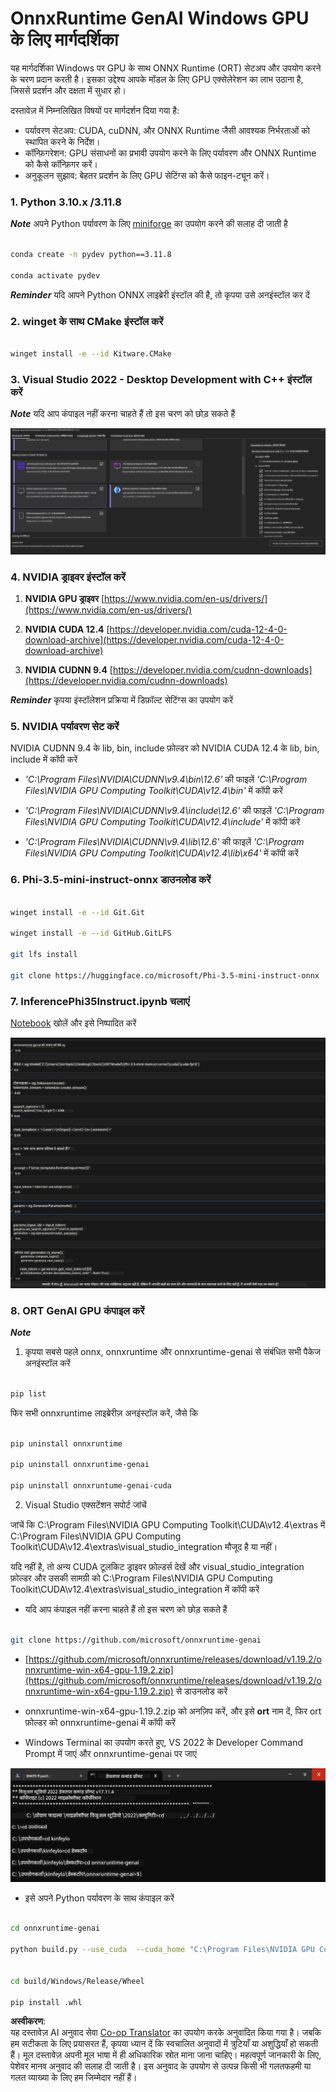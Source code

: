 <!--
CO_OP_TRANSLATOR_METADATA:
{
  "original_hash": "b066fc29c1b2129df84e027cb75119ce",
  "translation_date": "2025-07-17T02:41:04+00:00",
  "source_file": "md/02.Application/01.TextAndChat/Phi3/ORTWindowGPUGuideline.md",
  "language_code": "hi"
}
-->
# **OnnxRuntime GenAI Windows GPU के लिए मार्गदर्शिका**

यह मार्गदर्शिका Windows पर GPU के साथ ONNX Runtime (ORT) सेटअप और उपयोग करने के चरण प्रदान करती है। इसका उद्देश्य आपके मॉडल के लिए GPU एक्सेलेरेशन का लाभ उठाना है, जिससे प्रदर्शन और दक्षता में सुधार हो।

दस्तावेज़ में निम्नलिखित विषयों पर मार्गदर्शन दिया गया है:

- पर्यावरण सेटअप: CUDA, cuDNN, और ONNX Runtime जैसी आवश्यक निर्भरताओं को स्थापित करने के निर्देश।
- कॉन्फ़िगरेशन: GPU संसाधनों का प्रभावी उपयोग करने के लिए पर्यावरण और ONNX Runtime को कैसे कॉन्फ़िगर करें।
- अनुकूलन सुझाव: बेहतर प्रदर्शन के लिए GPU सेटिंग्स को कैसे फाइन-ट्यून करें।

### **1. Python 3.10.x /3.11.8**

   ***Note*** अपने Python पर्यावरण के लिए [miniforge](https://github.com/conda-forge/miniforge/releases/latest/download/Miniforge3-Windows-x86_64.exe) का उपयोग करने की सलाह दी जाती है

   ```bash

   conda create -n pydev python==3.11.8

   conda activate pydev

   ```

   ***Reminder*** यदि आपने Python ONNX लाइब्रेरी इंस्टॉल की है, तो कृपया उसे अनइंस्टॉल कर दें

### **2. winget के साथ CMake इंस्टॉल करें**


   ```bash

   winget install -e --id Kitware.CMake

   ```

### **3. Visual Studio 2022 - Desktop Development with C++ इंस्टॉल करें**

   ***Note*** यदि आप कंपाइल नहीं करना चाहते हैं तो इस चरण को छोड़ सकते हैं

![CPP](../../../../../../translated_images/01.42f52a2b2aedff029e1c9beb13d2b09fcdab284ffd5fa8f3d7ac3cef5f347ad2.hi.png)


### **4. NVIDIA ड्राइवर इंस्टॉल करें**

1. **NVIDIA GPU ड्राइवर**  [https://www.nvidia.com/en-us/drivers/](https://www.nvidia.com/en-us/drivers/)

2. **NVIDIA CUDA 12.4** [https://developer.nvidia.com/cuda-12-4-0-download-archive](https://developer.nvidia.com/cuda-12-4-0-download-archive)

3. **NVIDIA CUDNN 9.4**  [https://developer.nvidia.com/cudnn-downloads](https://developer.nvidia.com/cudnn-downloads)

***Reminder*** कृपया इंस्टॉलेशन प्रक्रिया में डिफ़ॉल्ट सेटिंग्स का उपयोग करें

### **5. NVIDIA पर्यावरण सेट करें**

NVIDIA CUDNN 9.4 के lib, bin, include फ़ोल्डर को NVIDIA CUDA 12.4 के lib, bin, include में कॉपी करें

- *'C:\Program Files\NVIDIA\CUDNN\v9.4\bin\12.6'* की फाइलें *'C:\Program Files\NVIDIA GPU Computing Toolkit\CUDA\v12.4\bin'* में कॉपी करें

- *'C:\Program Files\NVIDIA\CUDNN\v9.4\include\12.6'* की फाइलें *'C:\Program Files\NVIDIA GPU Computing Toolkit\CUDA\v12.4\include'* में कॉपी करें

- *'C:\Program Files\NVIDIA\CUDNN\v9.4\lib\12.6'* की फाइलें *'C:\Program Files\NVIDIA GPU Computing Toolkit\CUDA\v12.4\lib\x64'* में कॉपी करें


### **6. Phi-3.5-mini-instruct-onnx डाउनलोड करें**


   ```bash

   winget install -e --id Git.Git

   winget install -e --id GitHub.GitLFS

   git lfs install

   git clone https://huggingface.co/microsoft/Phi-3.5-mini-instruct-onnx

   ```

### **7. InferencePhi35Instruct.ipynb चलाएं**

   [Notebook](../../../../../../code/09.UpdateSamples/Aug/ortgpu-phi35-instruct.ipynb) खोलें और इसे निष्पादित करें


![RESULT](../../../../../../translated_images/02.b9b06996cf7255d5e5ee19a703c4352f4a96dd7a1068b2af227eda1f3104bfa0.hi.png)


### **8. ORT GenAI GPU कंपाइल करें**


   ***Note*** 
   
   1. कृपया सबसे पहले onnx, onnxruntime और onnxruntime-genai से संबंधित सभी पैकेज अनइंस्टॉल करें

   
   ```bash

   pip list 
   
   ```

   फिर सभी onnxruntime लाइब्रेरीज़ अनइंस्टॉल करें, जैसे कि 


   ```bash

   pip uninstall onnxruntime

   pip uninstall onnxruntime-genai

   pip uninstall onnxruntume-genai-cuda
   
   ```

   2. Visual Studio एक्सटेंशन सपोर्ट जांचें 

   जांचें कि C:\Program Files\NVIDIA GPU Computing Toolkit\CUDA\v12.4\extras में C:\Program Files\NVIDIA GPU Computing Toolkit\CUDA\v12.4\extras\visual_studio_integration मौजूद है या नहीं। 
   
   यदि नहीं है, तो अन्य CUDA टूलकिट ड्राइवर फ़ोल्डर्स देखें और visual_studio_integration फ़ोल्डर और उसकी सामग्री को C:\Program Files\NVIDIA GPU Computing Toolkit\CUDA\v12.4\extras\visual_studio_integration में कॉपी करें




   - यदि आप कंपाइल नहीं करना चाहते हैं तो इस चरण को छोड़ सकते हैं


   ```bash

   git clone https://github.com/microsoft/onnxruntime-genai

   ```

   - [https://github.com/microsoft/onnxruntime/releases/download/v1.19.2/onnxruntime-win-x64-gpu-1.19.2.zip](https://github.com/microsoft/onnxruntime/releases/download/v1.19.2/onnxruntime-win-x64-gpu-1.19.2.zip) से डाउनलोड करें

   - onnxruntime-win-x64-gpu-1.19.2.zip को अनज़िप करें, और इसे **ort** नाम दें, फिर ort फ़ोल्डर को onnxruntime-genai में कॉपी करें

   - Windows Terminal का उपयोग करते हुए, VS 2022 के Developer Command Prompt में जाएं और onnxruntime-genai पर जाएं

![RESULT](../../../../../../translated_images/03.b83ce473d5ff9b9b94670a1b26fdb66a05320d534cbee2762f64e52fd12ef9c9.hi.png)

   - इसे अपने Python पर्यावरण के साथ कंपाइल करें

   
   ```bash

   cd onnxruntime-genai

   python build.py --use_cuda  --cuda_home "C:\Program Files\NVIDIA GPU Computing Toolkit\CUDA\v12.4" --config Release
 

   cd build/Windows/Release/Wheel

   pip install .whl

   ```

**अस्वीकरण**:  
यह दस्तावेज़ AI अनुवाद सेवा [Co-op Translator](https://github.com/Azure/co-op-translator) का उपयोग करके अनुवादित किया गया है। जबकि हम सटीकता के लिए प्रयासरत हैं, कृपया ध्यान दें कि स्वचालित अनुवादों में त्रुटियाँ या अशुद्धियाँ हो सकती हैं। मूल दस्तावेज़ अपनी मूल भाषा में ही अधिकारिक स्रोत माना जाना चाहिए। महत्वपूर्ण जानकारी के लिए, पेशेवर मानव अनुवाद की सलाह दी जाती है। इस अनुवाद के उपयोग से उत्पन्न किसी भी गलतफहमी या गलत व्याख्या के लिए हम जिम्मेदार नहीं हैं।
